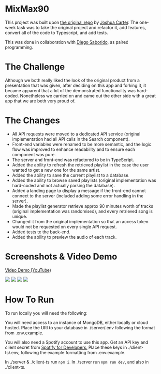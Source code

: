 # MixMax90

This project was built upon [the original repo](https://github.com/joshuajcarter/mixmax90) by [Joshua Carter](https://joshuajcarter.com/).
The one-week task was to take the original project and refactor it, add features, convert all of the code to Typescript, and add tests.

This was done in collaboration with [Diego Saborido](https://github.com/diegosarkissian), as paired programming.

# The Challenge

Although we both really liked the look of the original product from a presentation that was given, after deciding on this app and forking it, it became apparent that a lot of the demonstrated functionality was hard-coded. Nonetheless we carried on and came out the other side with a great app that we are both very proud of.

# The Changes

- All API requests were moved to a dedicated API service (original implementation had all API calls in the Search component).
- Front-end variables were renamed to be more semantic, and the logic flow was improved to enhance readability and to ensure each component was pure.
- The server and front-end was refactored to be in TypeScript.
- Added the ability to refresh the retrieved playlist in the case the user wanted to get a new one for the same artist.
- Added the ability to save the current playlist to a database.
- Added the ability to browse saved playlists (original implementation was hard-coded and not actually parsing the database).
- Added a landing page to display a message if the front-end cannot connect to the server (included adding some error handling in the server).
- Made the playlist generator retrieve approx 90 minutes worth of tracks (original implementation was randomised), and every retrieved song is unique.
- Changed it from the original implementation so that an access token would not be requested on every single API request.
- Added tests to the back-end.
- Added the ability to preview the audio of each track.

# Screenshots & Video Demo

[Video Demo (YouTube)](https://youtu.be/G4hpt0uq8e4)

![](/screenshots/initial-state.png)
![](/screenshots/artist-search.png)
![](/screenshots/playlist-results.png)
![](/screenshots/saved-playlists.png)

# How To Run

To run locally you will need the following:

You will need access to an instance of MongoDB, either locally or cloud hosted.
Place the URI to your database in ./server/.env following the format from .env.example.

You will also need a Spotify account to use this app.
Get an API key and client secret from [Spotify for Developers.](https://developer.spotify.com/documentation/web-api)
Place these keys in ./client-ts/.env, following the example formatting from .env.example.

In ./server & ./client-ts run `npm i`.
In ./server run `npm run dev`, and also in ./client-ts.
